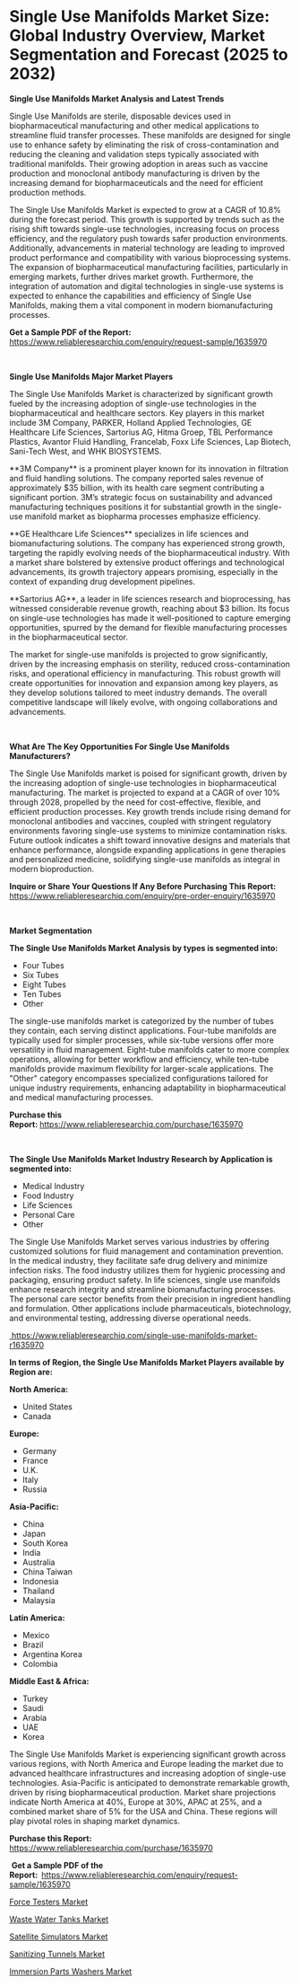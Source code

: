 <p><h1>Single Use Manifolds Market Size: Global Industry Overview, Market Segmentation and Forecast (2025 to 2032)</h1></p><p><strong>Single Use Manifolds Market Analysis and Latest Trends</strong></p>
<p><p>Single Use Manifolds are sterile, disposable devices used in biopharmaceutical manufacturing and other medical applications to streamline fluid transfer processes. These manifolds are designed for single use to enhance safety by eliminating the risk of cross-contamination and reducing the cleaning and validation steps typically associated with traditional manifolds. Their growing adoption in areas such as vaccine production and monoclonal antibody manufacturing is driven by the increasing demand for biopharmaceuticals and the need for efficient production methods.</p><p>The Single Use Manifolds Market is expected to grow at a CAGR of 10.8% during the forecast period. This growth is supported by trends such as the rising shift towards single-use technologies, increasing focus on process efficiency, and the regulatory push towards safer production environments. Additionally, advancements in material technology are leading to improved product performance and compatibility with various bioprocessing systems. The expansion of biopharmaceutical manufacturing facilities, particularly in emerging markets, further drives market growth. Furthermore, the integration of automation and digital technologies in single-use systems is expected to enhance the capabilities and efficiency of Single Use Manifolds, making them a vital component in modern biomanufacturing processes.</p></p>
<p><strong>Get a Sample PDF of the Report:&nbsp;</strong> <a href="https://www.reliableresearchiq.com/enquiry/request-sample/1635970?utm_campaign=1876&utm_medium=2&utm_source=Github&utm_content=ia&utm_term=08042025&utm_id=single-use-manifolds">https://www.reliableresearchiq.com/enquiry/request-sample/1635970</a></p>
<p>&nbsp;</p>
<p><strong>Single Use Manifolds Major Market Players</strong></p>
<p><p>The Single Use Manifolds Market is characterized by significant growth fueled by the increasing adoption of single-use technologies in the biopharmaceutical and healthcare sectors. Key players in this market include 3M Company, PARKER, Holland Applied Technologies, GE Healthcare Life Sciences, Sartorius AG, Hitma Groep, TBL Performance Plastics, Avantor Fluid Handling, Francelab, Foxx Life Sciences, Lap Biotech, Sani-Tech West, and WHK BIOSYSTEMS.</p><p>**3M Company** is a prominent player known for its innovation in filtration and fluid handling solutions. The company reported sales revenue of approximately $35 billion, with its health care segment contributing a significant portion. 3M’s strategic focus on sustainability and advanced manufacturing techniques positions it for substantial growth in the single-use manifold market as biopharma processes emphasize efficiency.</p><p>**GE Healthcare Life Sciences** specializes in life sciences and biomanufacturing solutions. The company has experienced strong growth, targeting the rapidly evolving needs of the biopharmaceutical industry. With a market share bolstered by extensive product offerings and technological advancements, its growth trajectory appears promising, especially in the context of expanding drug development pipelines.</p><p>**Sartorius AG**, a leader in life sciences research and bioprocessing, has witnessed considerable revenue growth, reaching about $3 billion. Its focus on single-use technologies has made it well-positioned to capture emerging opportunities, spurred by the demand for flexible manufacturing processes in the biopharmaceutical sector.</p><p>The market for single-use manifolds is projected to grow significantly, driven by the increasing emphasis on sterility, reduced cross-contamination risks, and operational efficiency in manufacturing. This robust growth will create opportunities for innovation and expansion among key players, as they develop solutions tailored to meet industry demands. The overall competitive landscape will likely evolve, with ongoing collaborations and advancements.</p></p>
<p>&nbsp;</p>
<p><strong>What Are The Key Opportunities For Single Use Manifolds Manufacturers?</strong></p>
<p><p>The Single Use Manifolds market is poised for significant growth, driven by the increasing adoption of single-use technologies in biopharmaceutical manufacturing. The market is projected to expand at a CAGR of over 10% through 2028, propelled by the need for cost-effective, flexible, and efficient production processes. Key growth trends include rising demand for monoclonal antibodies and vaccines, coupled with stringent regulatory environments favoring single-use systems to minimize contamination risks. Future outlook indicates a shift toward innovative designs and materials that enhance performance, alongside expanding applications in gene therapies and personalized medicine, solidifying single-use manifolds as integral in modern bioproduction.</p></p>
<p><strong>Inquire or Share Your Questions If Any Before Purchasing This Report:</strong> <a href="https://www.reliableresearchiq.com/enquiry/pre-order-enquiry/1635970?utm_campaign=1876&utm_medium=2&utm_source=Github&utm_content=ia&utm_term=08042025&utm_id=single-use-manifolds">https://www.reliableresearchiq.com/enquiry/pre-order-enquiry/1635970</a></p>
<p>&nbsp;</p>
<p><strong>Market Segmentation</strong></p>
<p><strong>The Single Use Manifolds Market Analysis by types is segmented into:</strong></p>
<p><ul><li>Four Tubes</li><li>Six Tubes</li><li>Eight Tubes</li><li>Ten Tubes</li><li>Other</li></ul></p>
<p><p>The single-use manifolds market is categorized by the number of tubes they contain, each serving distinct applications. Four-tube manifolds are typically used for simpler processes, while six-tube versions offer more versatility in fluid management. Eight-tube manifolds cater to more complex operations, allowing for better workflow and efficiency, while ten-tube manifolds provide maximum flexibility for larger-scale applications. The "Other" category encompasses specialized configurations tailored for unique industry requirements, enhancing adaptability in biopharmaceutical and medical manufacturing processes.</p></p>
<p><strong>Purchase this Report:&nbsp;</strong><a href="https://www.reliableresearchiq.com/purchase/1635970?utm_campaign=1876&utm_medium=2&utm_source=Github&utm_content=ia&utm_term=08042025&utm_id=single-use-manifolds">https://www.reliableresearchiq.com/purchase/1635970</a></p>
<p>&nbsp;</p>
<p><strong>The Single Use Manifolds Market Industry Research by Application is segmented into:</strong></p>
<p><ul><li>Medical Industry</li><li>Food Industry</li><li>Life Sciences</li><li>Personal Care</li><li>Other</li></ul></p>
<p><p>The Single Use Manifolds Market serves various industries by offering customized solutions for fluid management and contamination prevention. In the medical industry, they facilitate safe drug delivery and minimize infection risks. The food industry utilizes them for hygienic processing and packaging, ensuring product safety. In life sciences, single use manifolds enhance research integrity and streamline biomanufacturing processes. The personal care sector benefits from their precision in ingredient handling and formulation. Other applications include pharmaceuticals, biotechnology, and environmental testing, addressing diverse operational needs.</p></p>
<p><a href="https://www.reliableresearchiq.com/single-use-manifolds-market-r1635970?utm_campaign=1876&utm_medium=2&utm_source=Github&utm_content=ia&utm_term=08042025&utm_id=single-use-manifolds">&nbsp;https://www.reliableresearchiq.com/single-use-manifolds-market-r1635970</a></p>
<p><strong>In terms of Region, the Single Use Manifolds Market Players available by Region are:</strong></p>
<p>
    <p> <strong> North America: </strong>
        <ul>
            <li>United States</li>
            <li>Canada</li>
        </ul>
        </p> 
    <p> <strong> Europe: </strong>
        <ul>
            <li>Germany</li>
            <li>France</li>
            <li>U.K.</li>
            <li>Italy</li>
            <li>Russia</li>
        </ul>
        </p> 
    <p> <strong> Asia-Pacific: </strong>
        <ul>
            <li>China</li>
            <li>Japan</li>
            <li>South Korea</li>
            <li>India</li>
            <li>Australia</li>
            <li>China Taiwan</li>
            <li>Indonesia</li>
            <li>Thailand</li>
            <li>Malaysia</li>
        </ul>
        </p> 
    <p> <strong> Latin America: </strong>
        <ul>
            <li>Mexico</li>
            <li>Brazil</li>
            <li>Argentina Korea</li>
            <li>Colombia</li>
        </ul>
        </p> 
    <p> <strong> Middle East & Africa: </strong>
        <ul>
            <li>Turkey</li>
            <li>Saudi</li>
            <li>Arabia</li>
            <li>UAE</li>
            <li>Korea</li>
        </ul>
    </p>
    </p>
<p><p>The Single Use Manifolds Market is experiencing significant growth across various regions, with North America and Europe leading the market due to advanced healthcare infrastructures and increasing adoption of single-use technologies. Asia-Pacific is anticipated to demonstrate remarkable growth, driven by rising biopharmaceutical production. Market share projections indicate North America at 40%, Europe at 30%, APAC at 25%, and a combined market share of 5% for the USA and China. These regions will play pivotal roles in shaping market dynamics.</p></p>
<p><strong>Purchase this Report: </strong><a href="https://www.reliableresearchiq.com/purchase/1635970?utm_campaign=1876&utm_medium=2&utm_source=Github&utm_content=ia&utm_term=08042025&utm_id=single-use-manifolds">https://www.reliableresearchiq.com/purchase/1635970</a></p>
<p>&nbsp;<strong>Get a Sample PDF of the Report:&nbsp;&nbsp;</strong><a href="https://www.reliableresearchiq.com/enquiry/request-sample/1635970?utm_campaign=1876&utm_medium=2&utm_source=Github&utm_content=ia&utm_term=08042025&utm_id=single-use-manifolds">https://www.reliableresearchiq.com/enquiry/request-sample/1635970</a></p>
<p><strong></strong></p>
<p><p><a href="https://github.com/totrisammir/Market-Research-Report-List-1/blob/main/force-testers-market.md?utm_campaign=1876&utm_medium=2&utm_source=Github&utm_content=ia&utm_term=08042025&utm_id=single-use-manifolds">Force Testers Market</a></p><p><a href="https://github.com/haklagjbj/Market-Research-Report-List-1/blob/main/waste-water-tanks-market.md?utm_campaign=1876&utm_medium=2&utm_source=Github&utm_content=ia&utm_term=08042025&utm_id=single-use-manifolds">Waste Water Tanks Market</a></p><p><a href="https://github.com/latilsmickl8/Market-Research-Report-List-1/blob/main/satellite-simulators-market.md?utm_campaign=1876&utm_medium=2&utm_source=Github&utm_content=ia&utm_term=08042025&utm_id=single-use-manifolds">Satellite Simulators Market</a></p><p><a href="https://github.com/tandepinho3p/Market-Research-Report-List-1/blob/main/sanitizing-tunnels-market.md?utm_campaign=1876&utm_medium=2&utm_source=Github&utm_content=ia&utm_term=08042025&utm_id=single-use-manifolds">Sanitizing Tunnels Market</a></p><p><a href="https://github.com/guyerkanakwu/Market-Research-Report-List-1/blob/main/immersion-parts-washers-market.md?utm_campaign=1876&utm_medium=2&utm_source=Github&utm_content=ia&utm_term=08042025&utm_id=single-use-manifolds">Immersion Parts Washers Market</a></p></p>